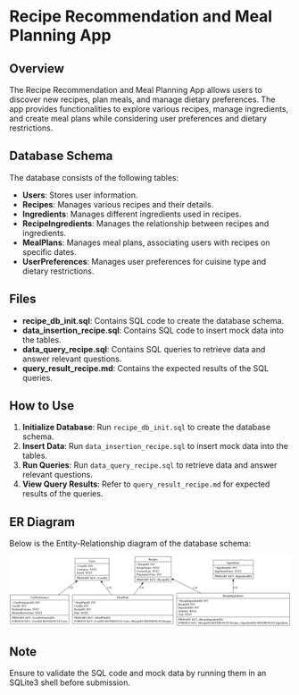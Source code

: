 # Recipe Recommendation and Meal Planning App

## Overview

The Recipe Recommendation and Meal Planning App allows users to discover new recipes, plan meals, and manage dietary preferences. The app provides functionalities to explore various recipes, manage ingredients, and create meal plans while considering user preferences and dietary restrictions.

## Database Schema

The database consists of the following tables:
- **Users**: Stores user information.
- **Recipes**: Manages various recipes and their details.
- **Ingredients**: Manages different ingredients used in recipes.
- **RecipeIngredients**: Manages the relationship between recipes and ingredients.
- **MealPlans**: Manages meal plans, associating users with recipes on specific dates.
- **UserPreferences**: Manages user preferences for cuisine type and dietary restrictions.

## Files

- **recipe_db_init.sql**: Contains SQL code to create the database schema.
- **data_insertion_recipe.sql**: Contains SQL code to insert mock data into the tables.
- **data_query_recipe.sql**: Contains SQL queries to retrieve data and answer relevant questions.
- **query_result_recipe.md**: Contains the expected results of the SQL queries.

## How to Use

1. **Initialize Database**: Run `recipe_db_init.sql` to create the database schema.
2. **Insert Data**: Run `data_insertion_recipe.sql` to insert mock data into the tables.
3. **Run Queries**: Run `data_query_recipe.sql` to retrieve data and answer relevant questions.
4. **View Query Results**: Refer to `query_result_recipe.md` for expected results of the queries.


## ER Diagram

Below is the Entity-Relationship diagram of the database schema:

![ER Diagram](recipe_er_diagram.png)


## Note

Ensure to validate the SQL code and mock data by running them in an SQLite3 shell before submission.
